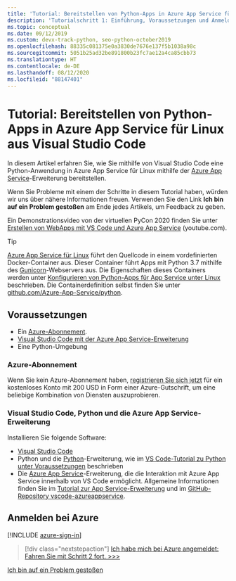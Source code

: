 ```yaml
---
title: 'Tutorial: Bereitstellen von Python-Apps in Azure App Service für Linux aus Visual Studio Code'
description: 'Tutorialschritt 1: Einführung, Voraussetzungen und Anmeldung bei Azure'
ms.topic: conceptual
ms.date: 09/12/2019
ms.custom: devx-track-python, seo-python-october2019
ms.openlocfilehash: 88335c081375e0a3830de7676e137f5b1038a98c
ms.sourcegitcommit: 5051b25ad32be891800b23fc7ae12a4ca85cbb73
ms.translationtype: HT
ms.contentlocale: de-DE
ms.lasthandoff: 08/12/2020
ms.locfileid: "88147401"
---
```

# <a name="tutorial-deploy-python-apps-to-azure-app-service-on-linux-from-visual-studio-code"></a>Tutorial: Bereitstellen von Python-Apps in Azure App Service für Linux aus Visual Studio Code

In diesem Artikel erfahren Sie, wie Sie mithilfe von Visual Studio Code eine Python-Anwendung in Azure App Service für Linux mithilfe der [Azure App Service](https://marketplace.visualstudio.com/items?itemName=ms-azuretools.vscode-azureappservice)-Erweiterung bereitstellen.

Wenn Sie Probleme mit einem der Schritte in diesem Tutorial haben, würden wir uns über nähere Informationen freuen. Verwenden Sie den Link **Ich bin auf ein Problem gestoßen** am Ende jedes Artikels, um Feedback zu geben.

Ein Demonstrationsvideo von der virtuellen PyCon 2020 finden Sie unter <a href="https://www.youtube.com/watch?v=dNVvFttc-sA&feature=youtu.be&ocid=AID3006292" target="_blank">Erstellen von WebApps mit VS Code und Azure App Service</a> (youtube.com).

> [!TIP]
> [Azure App Service für Linux](/azure/app-service/overview#app-service-on-linux) führt den Quellcode in einem vordefinierten Docker-Container aus. Dieser Container führt Apps mit Python 3.7 mithilfe des [Gunicorn](https://gunicorn.org)-Webservers aus. Die Eigenschaften dieses Containers werden unter [Konfigurieren von Python-Apps für App Service unter Linux](/azure/app-service/configure-language-python) beschrieben. Die Containerdefinition selbst finden Sie unter [github.com/Azure-App-Service/python](https://github.com/Azure-App-Service/python/tree/master/3.7).

## <a name="prerequisites"></a>Voraussetzungen

- Ein [Azure-Abonnement](#azure-subscription).
- [Visual Studio Code mit der Azure App Service-Erweiterung](#visual-studio-code-python-and-the-azure-app-service-extension)
- Eine Python-Umgebung

### <a name="azure-subscription"></a>Azure-Abonnement

Wenn Sie kein Azure-Abonnement haben, [registrieren Sie sich jetzt](https://azure.microsoft.com/free/?utm_source=campaign&utm_campaign=vscode-tutorial-appservice-extension&mktingSource=vscode-tutorial-appservice-extension) für ein kostenloses Konto mit 200 USD in Form einer Azure-Gutschrift, um eine beliebige Kombination von Diensten auszuprobieren.

### <a name="visual-studio-code-python-and-the-azure-app-service-extension"></a>Visual Studio Code, Python und die Azure App Service-Erweiterung

Installieren Sie folgende Software:

- [Visual Studio Code](https://code.visualstudio.com/)
- Python und die [Python](https://marketplace.visualstudio.com/items?itemName=ms-python.python)-Erweiterung, wie im [VS Code-Tutorial zu Python unter Voraussetzungen](https://code.visualstudio.com/docs/python/python-tutorial) beschrieben
- Die [Azure App Service](https://marketplace.visualstudio.com/items?itemName=ms-azuretools.vscode-azureappservice)-Erweiterung, die die Interaktion mit Azure App Service innerhalb von VS Code ermöglicht. Allgemeine Informationen finden Sie im [Tutorial zur App Service-Erweiterung](https://code.visualstudio.com/tutorials/app-service-extension/getting-started) und im [GitHub-Repository vscode-azureappservice](https://github.com/Microsoft/vscode-azureappservice).

## <a name="sign-in-to-azure"></a>Anmelden bei Azure

[!INCLUDE [azure-sign-in](includes/azure-sign-in.md)]

> [!div class="nextstepaction"]
> [Ich habe mich bei Azure angemeldet: Fahren Sie mit Schritt 2 fort. >>>](tutorial-deploy-app-service-on-linux-02.md)

[Ich bin auf ein Problem gestoßen](https://www.research.net/r/PWZWZ52?tutorial=vscode-appservice-python&step=01-verify-prerequisites)
